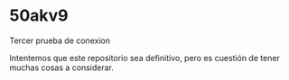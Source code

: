 # 50akv9
Tercer prueba de conexion

Intentemos que este repositorio sea definitivo, pero es cuestión de tener
muchas cosas a considerar.
